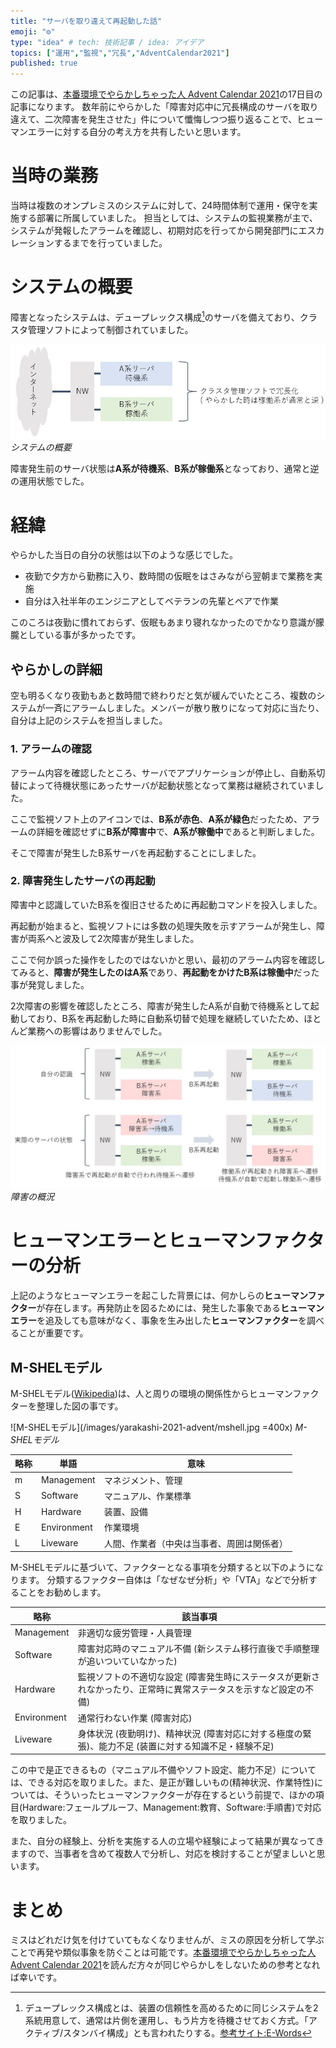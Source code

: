 ```yaml
---
title: "サーバを取り違えて再起動した話"
emoji: "⚙️"
type: "idea" # tech: 技術記事 / idea: アイデア
topics: ["運用","監視","冗長","AdventCalendar2021"]
published: true
---
```


この記事は、[本番環境でやらかしちゃった人 Advent Calendar 2021](https://qiita.com/advent-calendar/2021/yarakashi-production)の17日目の記事になります。
数年前にやらかした「障害対応中に冗長構成のサーバを取り違えて、二次障害を発生させた」件について懺悔しつつ振り返ることで、ヒューマンエラーに対する自分の考え方を共有したいと思います。

# 当時の業務

当時は複数のオンプレミスのシステムに対して、24時間体制で運用・保守を実施する部署に所属していました。
担当としては、システムの監視業務が主で、システムが発報したアラームを確認し、初期対応を行ってから開発部門にエスカレーションするまでを行っていました。

# システムの概要

障害となったシステムは、デュープレックス構成[^1]のサーバを備えており、クラスタ管理ソフトによって制御されていました。

![システム系統図](/images/yarakashi-2021-advent/systemMap.jpg)
*システムの概要*

障害発生前のサーバ状態は**A系が待機系**、**B系が稼働系**となっており、通常と逆の運用状態でした。

# 経緯

やらかした当日の自分の状態は以下のような感じでした。

- 夜勤で夕方から勤務に入り、数時間の仮眠をはさみながら翌朝まで業務を実施
- 自分は入社半年のエンジニアとしてベテランの先輩とペアで作業

このころは夜勤に慣れておらず、仮眠もあまり寝れなかったのでかなり意識が朦朧としている事が多かったです。

## やらかしの詳細

空も明るくなり夜勤もあと数時間で終わりだと気が緩んでいたところ、複数のシステムが一斉にアラームしました。メンバーが散り散りになって対応に当たり、自分は上記のシステムを担当しました。

### 1. アラームの確認

アラーム内容を確認したところ、サーバでアプリケーションが停止し、自動系切替によって待機状態にあったサーバが起動状態となって業務は継続されていました。

ここで監視ソフト上のアイコンでは、**B系が赤色**、**A系が緑色**だったため、アラームの詳細を確認せずに**B系が障害中**で、**A系が稼働中**であると判断しました。

そこで障害が発生したB系サーバを再起動することにしました。

### 2. 障害発生したサーバの再起動

障害中と認識していたB系を復旧させるために再起動コマンドを投入しました。

再起動が始まると、監視ソフトには多数の処理失敗を示すアラームが発生し、障害が両系へと波及して2次障害が発生しました。

ここで何か誤った操作をしたのではないかと思い、最初のアラーム内容を確認してみると、**障害が発生したのはA系**であり、**再起動をかけたB系は稼働中**だった事が発覚しました。

2次障害の影響を確認したところ、障害が発生したA系が自動で待機系として起動しており、B系を再起動した時に自動系切替で処理を継続していたため、ほとんど業務への影響はありませんでした。

![障害概況](/images/yarakashi-2021-advent/event.jpg)
*障害の概況*

# ヒューマンエラーとヒューマンファクターの分析

上記のようなヒューマンエラーを起こした背景には、何かしらの**ヒューマンファクター**が存在します。再発防止を図るためには、発生した事象である**ヒューマンエラー**を追及しても意味がなく、事象を生み出した**ヒューマンファクター**を調べることが重要です。

## M-SHELモデル

M-SHELモデル([Wikipedia](https://ja.wikipedia.org/wiki/%E3%83%92%E3%83%A5%E3%83%BC%E3%83%9E%E3%83%B3%E3%83%95%E3%82%A1%E3%82%AF%E3%82%BF%E3%83%BC#SHEL%E3%83%A2%E3%83%87%E3%83%AB))は、人と周りの環境の関係性からヒューマンファクターを整理した図の事です。

![M-SHELモデル](/images/yarakashi-2021-advent/mshell.jpg =400x)
*M-SHELモデル*

| 略称 | 単語 | 意味 |
| ---- | ---- | ---- |
| m | Management | マネジメント、管理 |
| S | Software | マニュアル、作業標準 |
| H | Hardware | 装置、設備 |
| E | Environment | 作業環境 |
| L | Liveware | 人間、作業者（中央は当事者、周囲は関係者） |

M-SHELモデルに基づいて、ファクターとなる事項を分類すると以下のようになります。
分類するファクター自体は「なぜなぜ分析」や「VTA」などで分析することをお勧めします。

| 略称 | 該当事項 |
| ---- | ---- |
| Management | 非適切な疲労管理・人員管理|
| Software | 障害対応時のマニュアル不備 (新システム移行直後で手順整理が追いついていなかった) |
| Hardware | 監視ソフトの不適切な設定 (障害発生時にステータスが更新されなかったり、正常時に異常ステータスを示すなど設定の不備) |
| Environment | 通常行わない作業 (障害対応) |
| Liveware | 身体状況 (夜勤明け)、精神状況 (障害対応に対する極度の緊張)、能力不足 (装置に対する知識不足・経験不足) |

この中で是正できるもの（マニュアル不備やソフト設定、能力不足）については、できる対応を取りました。また、是正が難しいもの(精神状況、作業特性)については、そういったヒューマンファクターが存在するという前提で、ほかの項目(Hardware:フェールプルーフ、Management:教育、Software:手順書)で対応を取りました。

また、自分の経験上、分析を実施する人の立場や経験によって結果が異なってきますので、当事者を含めて複数人で分析し、対応を検討することが望ましいと思います。

# まとめ
ミスはどれだけ気を付けていてもなくなりませんが、ミスの原因を分析して学ぶことで再発や類似事象を防ぐことは可能です。[本番環境でやらかしちゃった人 Advent Calendar 2021](https://qiita.com/advent-calendar/2021/yarakashi-production)を読んだ方々が同じやらかしをしないための参考となれば幸いです。

[^1]: デュープレックス構成とは、装置の信頼性を高めるために同じシステムを2系統用意して、通常は片側を運用し、もう片方を待機させておく方式。「アクティブ/スタンバイ構成」とも言われたりする。[参考サイト:E-Words](https://e-words.jp/w/%E3%83%87%E3%83%A5%E3%83%97%E3%83%AC%E3%83%83%E3%82%AF%E3%82%B9%E3%82%B7%E3%82%B9%E3%83%86%E3%83%A0.html)